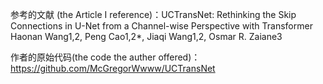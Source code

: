 参考的文献 (the Article I reference)：UCTransNet: Rethinking the Skip Connections in U-Net from a Channel-wise
Perspective with Transformer
Haonan Wang1,2, Peng Cao1,2*, Jiaqi Wang1,2, Osmar R. Zaiane3

作者的原始代码(the code the auther offered)：
https://github.com/McGregorWwww/UCTransNet
